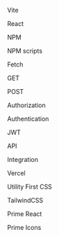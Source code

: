 Vite

React

NPM

NPM scripts

Fetch

GET

POST

Authorization

Authentication

JWT

API

Integration

Vercel

Utility First CSS

TailwindCSS

Prime React

Prime Icons